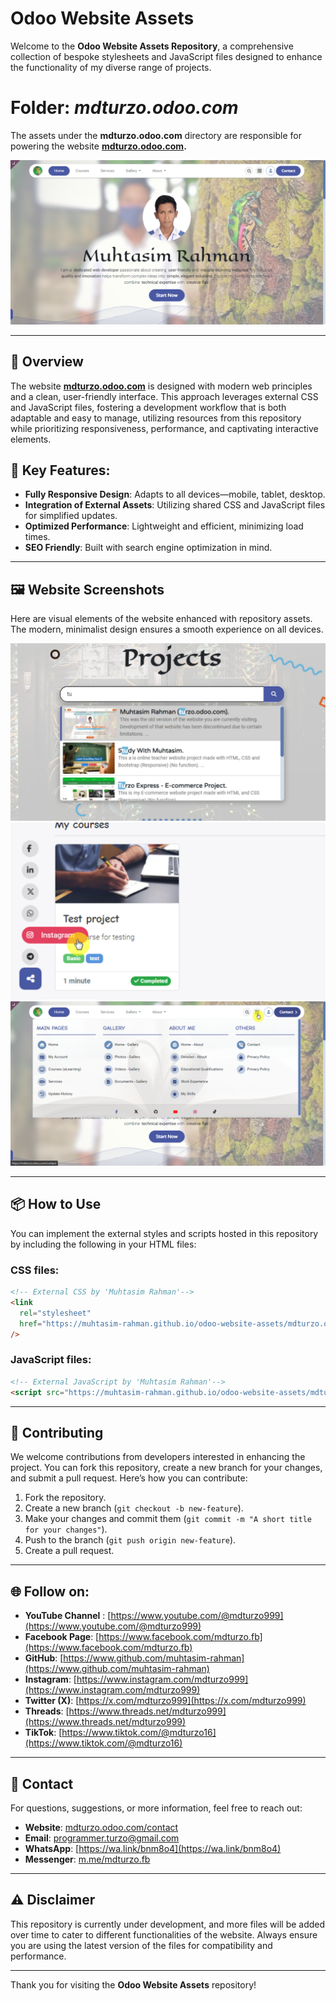 # Odoo Website Assets

Welcome to the **Odoo Website Assets Repository**, a comprehensive collection of bespoke stylesheets and JavaScript files designed to enhance the functionality of my diverse range of projects.

# Folder: _mdturzo.odoo.com_

The assets under the **mdturzo.odoo.com** directory are responsible for powering the website **[mdturzo.odoo.com](https://mdturzo.odoo.com).**

![Website Preview](images/website-screenshot.png)

---

## 🌟 Overview

The website **[mdturzo.odoo.com](https://mdturzo.odoo.com)** is designed with modern web principles and a clean, user-friendly interface. This approach leverages external CSS and JavaScript files, fostering a development workflow that is both adaptable and easy to manage, utilizing resources from this repository while prioritizing responsiveness, performance, and captivating interactive elements.

## 🔑 Key Features:

- **Fully Responsive Design**: Adapts to all devices—mobile, tablet, desktop.
- **Integration of External Assets**: Utilizing shared CSS and JavaScript files for simplified updates.
- **Optimized Performance**: Lightweight and efficient, minimizing load times.
- **SEO Friendly**: Built with search engine optimization in mind.

---

## 🖼️ Website Screenshots

Here are visual elements of the website enhanced with repository assets. The modern, minimalist design ensures a smooth experience on all devices.

<div style="text-align: center;">
  <img src="images/website-screenshot-1.png" alt="website-screenshot-1" class="responsive-img">
  <img src="images/website-screenshot-2.png" alt="website-screenshot-2" class="responsive-img">
  <img src="images/website-screenshot-3.png" alt="website-screenshot-3" class="responsive-img">
</div>

---

## 📦 How to Use

You can implement the external styles and scripts hosted in this repository by including the following in your HTML files:

### CSS files:

```html
<!-- External CSS by 'Muhtasim Rahman'-->
<link
  rel="stylesheet"
  href="https://muhtasim-rahman.github.io/odoo-website-assets/mdturzo.odoo.com/styles.css"
/>
```

### JavaScript files:

```html
<!-- External JavaScript by 'Muhtasim Rahman'-->
<script src="https://muhtasim-rahman.github.io/odoo-website-assets/mdturzo.odoo.com/scripts.js"></script>
```

---

## 🤝 Contributing

We welcome contributions from developers interested in enhancing the project. You can fork this repository, create a new branch for your changes, and submit a pull request. Here’s how you can contribute:

1. Fork the repository.
2. Create a new branch (`git checkout -b new-feature`).
3. Make your changes and commit them (`git commit -m "A short title for your changes"`).
4. Push to the branch (`git push origin new-feature`).
5. Create a pull request.

---

## 🌐 Follow on:

- **YouTube Channel** : [https://www.youtube.com/@mdturzo999](https://www.youtube.com/@mdturzo999)
- **Facebook Page**: [https://www.facebook.com/mdturzo.fb](https://www.facebook.com/mdturzo.fb)
- **GitHub**: [https://www.github.com/muhtasim-rahman](https://www.github.com/muhtasim-rahman)
- **Instagram**: [https://www.instagram.com/mdturzo999](https://www.instagram.com/mdturzo999)
- **Twitter (X)**: [https://x.com/mdturzo999](https://x.com/mdturzo999)
- **Threads**: [https://www.threads.net/mdturzo999](https://www.threads.net/mdturzo999)
- **TikTok**: [https://www.tiktok.com/@mdturzo16](https://www.tiktok.com/@mdturzo16)

---

## 📧 Contact

For questions, suggestions, or more information, feel free to reach out:

- **Website**: [mdturzo.odoo.com/contact](https://mdturzo.odoo.com/contact)
- **Email**: [programmer.turzo@gmail.com](mailto:programmer.turzo@gmail.com)
- **WhatsApp**: [https://wa.link/bnm8o4](https://wa.link/bnm8o4)
- **Messenger**: [m.me/mdturzo.fb](https://m.me/mdturzo.fb)

---

## ⚠️ Disclaimer

This repository is currently under development, and more files will be added over time to cater to different functionalities of the website. Always ensure you are using the latest version of the files for compatibility and performance.

---

Thank you for visiting the **Odoo Website Assets** repository!

